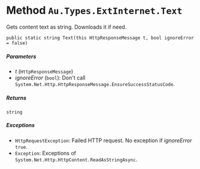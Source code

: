 # Method `Au.Types.ExtInternet.Text`

Gets content text as string. Downloads it if need.

```
public static string Text(this HttpResponseMessage t, bool ignoreError = false)
```

##### Parameters

- *t*  (`HttpResponseMessage`)
- *ignoreError*  (`bool`):
    Don't call `System.Net.Http.HttpResponseMessage.EnsureSuccessStatusCode`.

##### Returns

`string`

##### Exceptions

- `HttpRequestException`:
    Failed HTTP request. No exception if *ignoreError* `true`.
- `Exception`:
    Exceptions of `System.Net.Http.HttpContent.ReadAsStringAsync`.